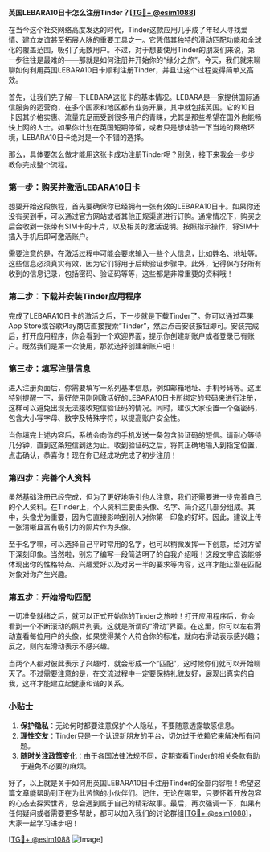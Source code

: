 **英国LEBARA10日卡怎么注册Tinder？[[TG💪+ @esim1088](https://t.me/s/esim1088)]**

在当今这个社交网络高度发达的时代，Tinder这款应用几乎成了年轻人寻找爱情、建立友谊甚至拓展人脉的重要工具之一。它凭借其独特的滑动匹配功能和全球化的覆盖范围，吸引了无数用户。不过，对于想要使用Tinder的朋友们来说，第一步往往是最难的——那就是如何注册并开始你的“缘分之旅”。今天，我们就来聊聊如何利用英国LEBARA10日卡顺利注册Tinder，并且让这个过程变得简单又高效。

首先，让我们先了解一下LEBARA这张卡的基本情况。LEBARA是一家提供国际通信服务的运营商，在多个国家和地区都有业务开展，其中就包括英国。它的10日卡因其价格实惠、流量充足而受到很多用户的青睐，尤其是那些希望在国外也能畅快上网的人士。如果你计划在英国短期停留，或者只是想体验一下当地的网络环境，LEBARA10日卡绝对是一个不错的选择。

那么，具体要怎么做才能用这张卡成功注册Tinder呢？别急，接下来我会一步步教你完成整个流程。

### 第一步：购买并激活LEBARA10日卡

想要开始这段旅程，首先要确保你已经拥有一张有效的LEBARA10日卡。如果你还没有买到手，可以通过官方网站或者其他正规渠道进行订购。通常情况下，购买之后会收到一张带有SIM卡的卡片，以及相关的激活说明。按照指示操作，将SIM卡插入手机后即可激活账户。

需要注意的是，在激活过程中可能会要求输入一些个人信息，比如姓名、地址等。这些信息必须真实有效，因为它们将用于后续验证步骤中。此外，记得保存好所有收到的信息记录，包括密码、验证码等等，这些都是非常重要的资料哦！

### 第二步：下载并安装Tinder应用程序

完成了LEBARA10日卡的激活之后，下一步就是下载Tinder了。你可以通过苹果App Store或谷歌Play商店直接搜索“Tinder”，然后点击安装按钮即可。安装完成后，打开应用程序，你会看到一个欢迎界面，提示你创建新账户或者登录已有账户。既然我们是第一次使用，那就选择创建新账户吧！

### 第三步：填写注册信息

进入注册页面后，你需要填写一系列基本信息，例如邮箱地址、手机号码等。这里特别提醒一下，最好使用刚刚激活好的LEBARA10日卡所绑定的号码来进行注册，这样可以避免出现无法接收短信验证码的情况。同时，建议大家设置一个强密码，包含大小写字母、数字及特殊字符，以提高账户安全性。

当你填完上述内容后，系统会向你的手机发送一条包含验证码的短信。请耐心等待几分钟，直到这条短信到达为止。收到验证码之后，将其正确地输入到指定位置，点击确认，恭喜你！现在你已经成功完成了初步注册！

### 第四步：完善个人资料

虽然基础注册已经完成，但为了更好地吸引他人注意，我们还需要进一步完善自己的个人资料。在Tinder上，个人资料主要由头像、名字、简介这几部分组成。其中，头像尤为重要，因为它直接影响到别人对你第一印象的好坏。因此，建议上传一张清晰且富有吸引力的照片作为头像。

至于名字嘛，可以选择自己平时常用的名字，也可以稍微发挥一下创意，给对方留下深刻印象。当然啦，别忘了编写一段简洁明了的自我介绍哦！这段文字应该能够体现出你的性格特点、兴趣爱好以及对另一半的要求等内容，这样才能让潜在匹配对象对你产生兴趣。

### 第五步：开始滑动匹配

一切准备就绪之后，就可以正式开始你的Tinder之旅啦！打开应用程序后，你会看到一个不断滚动的照片列表，这就是所谓的“滑动”界面。在这里，你可以左右滑动查看每位用户的头像，如果觉得某个人符合你的标准，就向右滑动表示感兴趣；反之，则向左滑动表示不感兴趣。

当两个人都对彼此表示了兴趣时，就会形成一个“匹配”，这时候你们就可以开始聊天了。不过需要注意的是，在交流过程中一定要保持礼貌友好，展现出真实的自我，这样才能建立起健康和谐的关系。

### 小贴士

1. **保护隐私**：无论何时都要注意保护个人隐私，不要随意透露敏感信息。
2. **理性交友**：Tinder只是一个认识新朋友的平台，切勿过于依赖它来解决所有问题。
3. **随时关注政策变化**：由于各国法律法规不同，定期查看Tinder的相关条款有助于避免不必要的麻烦。

好了，以上就是关于如何用英国LEBARA10日卡注册Tinder的全部内容啦！希望这篇文章能帮助到正在为此苦恼的小伙伴们。记住，无论在哪里，只要怀着开放包容的心态去探索世界，总会遇到属于自己的精彩故事。最后，再次强调一下，如果有任何疑问或者需要更多帮助，都可以加入我们的讨论群组[[TG💪+ @esim1088](https://t.me/s/esim1088)]，大家一起学习进步吧！

[[TG💪+ @esim1088](https://t.me/s/esim1088) ![Image](https://i.postimg.cc/4NQfJmqS/Snipaste-2025-05-13-00-14-12.png)]